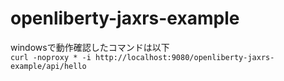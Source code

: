 # openliberty-jaxrs-example
windowsで動作確認したコマンドは以下  
`curl -noproxy * -i http://localhost:9080/openliberty-jaxrs-example/api/hello`
